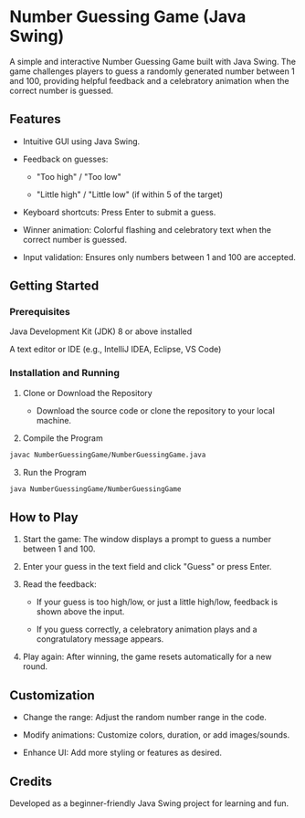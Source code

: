 # Number Guessing Game (Java Swing)
A simple and interactive Number Guessing Game built with Java Swing. The game challenges players to guess a randomly generated number between 1 and 100, providing helpful feedback and a celebratory animation when the correct number is guessed.

## Features
- Intuitive GUI using Java Swing.

- Feedback on guesses:

    - "Too high" / "Too low"

    - "Little high" / "Little low" (if within 5 of the target)

- Keyboard shortcuts: Press Enter to submit a guess.

- Winner animation: Colorful flashing and celebratory text when the correct number is guessed.

- Input validation: Ensures only numbers between 1 and 100 are accepted.



## Getting Started
### Prerequisites
Java Development Kit (JDK) 8 or above installed

A text editor or IDE (e.g., IntelliJ IDEA, Eclipse, VS Code)

### Installation and Running
1. Clone or Download the Repository

    - Download the source code or clone the repository to your local machine.

2. Compile the Program

```bash
javac NumberGuessingGame/NumberGuessingGame.java
```
3. Run the Program

```bash
java NumberGuessingGame/NumberGuessingGame
```

## How to Play
1. Start the game: The window displays a prompt to guess a number between 1 and 100.

2. Enter your guess in the text field and click "Guess" or press Enter.

3. Read the feedback:

    - If your guess is too high/low, or just a little high/low, feedback is shown above the input.

    - If you guess correctly, a celebratory animation plays and a congratulatory message appears.

4. Play again: After winning, the game resets automatically for a new round.

## Customization
- Change the range: Adjust the random number range in the code.

- Modify animations: Customize colors, duration, or add images/sounds.

- Enhance UI: Add more styling or features as desired.

## Credits
Developed as a beginner-friendly Java Swing project for learning and fun.